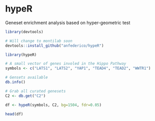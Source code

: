 # hypeR
Geneset enrichment analysis based on hyper-geometric test

```R
library(devtools)

# Will change to montilab soon
devtools::install_github("anfederico/hypeR")
```

```R
library(hypeR)

# A small vector of genes involed in the Hippo Pathway
symbols <- c("LATS1", "LATS2", "YAP1", "TEAD4", "TEAD2", "WWTR1")

# Gensets available
db.info()

# Grab all curated genesets
C2 <- db.get("C2")

df <- hypeR(symbols, C2, bg=1504, fdr=0.05)

head(df)
```